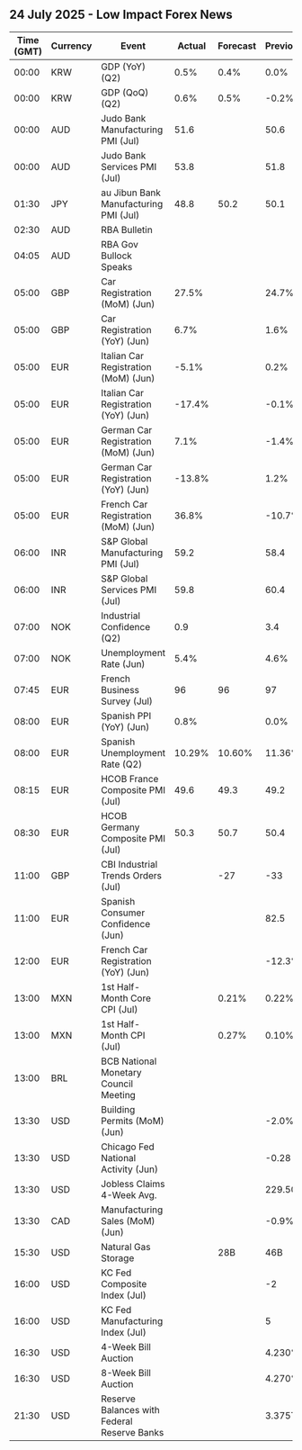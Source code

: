 ## 24 July 2025 - Low Impact Forex News

| Time (GMT) | Currency | Event | Actual | Forecast | Previous |
|------|----------|-------|--------|----------|----------|
| 00:00 | KRW | GDP (YoY) (Q2) | 0.5% | 0.4% | 0.0% |
| 00:00 | KRW | GDP (QoQ) (Q2) | 0.6% | 0.5% | -0.2% |
| 00:00 | AUD | Judo Bank Manufacturing PMI (Jul) | 51.6 |  | 50.6 |
| 00:00 | AUD | Judo Bank Services PMI (Jul) | 53.8 |  | 51.8 |
| 01:30 | JPY | au Jibun Bank Manufacturing PMI (Jul) | 48.8 | 50.2 | 50.1 |
| 02:30 | AUD | RBA Bulletin |  |  |  |
| 04:05 | AUD | RBA Gov Bullock Speaks |  |  |  |
| 05:00 | GBP | Car Registration (MoM) (Jun) | 27.5% |  | 24.7% |
| 05:00 | GBP | Car Registration (YoY) (Jun) | 6.7% |  | 1.6% |
| 05:00 | EUR | Italian Car Registration (MoM) (Jun) | -5.1% |  | 0.2% |
| 05:00 | EUR | Italian Car Registration (YoY) (Jun) | -17.4% |  | -0.1% |
| 05:00 | EUR | German Car Registration (MoM) (Jun) | 7.1% |  | -1.4% |
| 05:00 | EUR | German Car Registration (YoY) (Jun) | -13.8% |  | 1.2% |
| 05:00 | EUR | French Car Registration (MoM) (Jun) | 36.8% |  | -10.7% |
| 06:00 | INR | S&P Global Manufacturing PMI (Jul) | 59.2 |  | 58.4 |
| 06:00 | INR | S&P Global Services PMI (Jul) | 59.8 |  | 60.4 |
| 07:00 | NOK | Industrial Confidence (Q2) | 0.9 |  | 3.4 |
| 07:00 | NOK | Unemployment Rate (Jun) | 5.4% |  | 4.6% |
| 07:45 | EUR | French Business Survey (Jul) | 96 | 96 | 97 |
| 08:00 | EUR | Spanish PPI (YoY) (Jun) | 0.8% |  | 0.0% |
| 08:00 | EUR | Spanish Unemployment Rate (Q2) | 10.29% | 10.60% | 11.36% |
| 08:15 | EUR | HCOB France Composite PMI (Jul) | 49.6 | 49.3 | 49.2 |
| 08:30 | EUR | HCOB Germany Composite PMI (Jul) | 50.3 | 50.7 | 50.4 |
| 11:00 | GBP | CBI Industrial Trends Orders (Jul) |  | -27 | -33 |
| 11:00 | EUR | Spanish Consumer Confidence (Jun) |  |  | 82.5 |
| 12:00 | EUR | French Car Registration (YoY) (Jun) |  |  | -12.3% |
| 13:00 | MXN | 1st Half-Month Core CPI (Jul) |  | 0.21% | 0.22% |
| 13:00 | MXN | 1st Half-Month CPI (Jul) |  | 0.27% | 0.10% |
| 13:00 | BRL | BCB National Monetary Council Meeting |  |  |  |
| 13:30 | USD | Building Permits (MoM) (Jun) |  |  | -2.0% |
| 13:30 | USD | Chicago Fed National Activity (Jun) |  |  | -0.28 |
| 13:30 | USD | Jobless Claims 4-Week Avg. |  |  | 229.50K |
| 13:30 | CAD | Manufacturing Sales (MoM) (Jun) |  |  | -0.9% |
| 15:30 | USD | Natural Gas Storage |  | 28B | 46B |
| 16:00 | USD | KC Fed Composite Index (Jul) |  |  | -2 |
| 16:00 | USD | KC Fed Manufacturing Index (Jul) |  |  | 5 |
| 16:30 | USD | 4-Week Bill Auction |  |  | 4.230% |
| 16:30 | USD | 8-Week Bill Auction |  |  | 4.270% |
| 21:30 | USD | Reserve Balances with Federal Reserve Banks |  |  | 3.375T |
